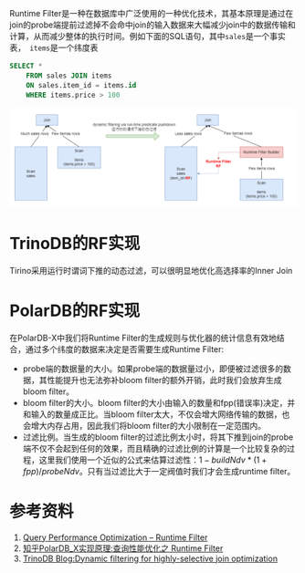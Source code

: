 



Runtime Filter是一种在数据库中广泛使用的一种优化技术，其基本原理是通过在join的probe端提前过滤掉不会命中join的输入数据来大幅减少join中的数据传输和计算，从而减少整体的执行时间。例如下面的SQL语句，其中`sales`是一个事实表，` items`是一个纬度表

```sql
SELECT *
	FROM sales JOIN items 
	ON sales.item_id = items.id
	WHERE items.price > 100
```

<center>
    <img src="./img/RF_ExampleDispaly.png">
</center>



# TrinoDB的RF实现

Tirino采用运行时谓词下推的动态过滤，可以很明显地优化高选择率的Inner Join

# PolarDB的RF实现

在PolarDB-X中我们将Runtime Filter的生成规则与优化器的统计信息有效地结合，通过多个纬度的数据来决定是否需要生成Runtime Filter:
- probe端的数据量的大小。如果probe端的数据量过小，即便被过滤很多的数据，其性能提升也无法弥补bloom filter的额外开销，此时我们会放弃生成bloom filter。
- bloom filter的大小。bloom filter的大小由输入的数量和fpp(错误率)决定，并和输入的数量成正比。当bloom filter太大，不仅会增大网络传输的数据，也会增大内存占用，因此我们将bloom filter的大小限制在一定范围内。
- 过滤比例。当生成的bloom filter的过滤比例太小时，将其下推到join的probe端不仅不会起到任何的效果，而且精确的过滤比例的计算是一个比较复杂的过程，这里我们使用一个近似的公式来估算过滤性：$1-buildNdv*(1+fpp)/probeNdv$。只有当过滤比大于一定阀值时我们才会生成runtime filter。

# 参考资料
1. [Query Performance Optimization – Runtime Filter](https://www.alibabacloud.com/blog/query-performance-optimization-runtime-filter_598126)
2. [知乎PolarDB_X实现原理:查询性能优化之 Runtime Filter](https://zhuanlan.zhihu.com/p/354754979)
3. [TrinoDB Blog:Dynamic filtering for highly-selective join optimization](https://trino.io/blog/2019/06/30/dynamic-filtering.html)
